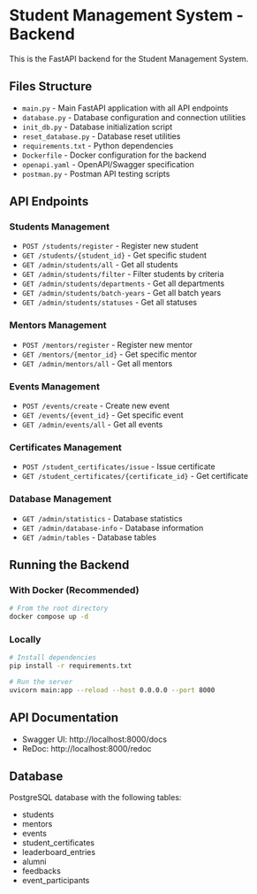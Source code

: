 # Student Management System - Backend

This is the FastAPI backend for the Student Management System.

## Files Structure

- `main.py` - Main FastAPI application with all API endpoints
- `database.py` - Database configuration and connection utilities
- `init_db.py` - Database initialization script
- `reset_database.py` - Database reset utilities
- `requirements.txt` - Python dependencies
- `Dockerfile` - Docker configuration for the backend
- `openapi.yaml` - OpenAPI/Swagger specification
- `postman.py` - Postman API testing scripts

## API Endpoints

### Students Management
- `POST /students/register` - Register new student
- `GET /students/{student_id}` - Get specific student
- `GET /admin/students/all` - Get all students
- `GET /admin/students/filter` - Filter students by criteria
- `GET /admin/students/departments` - Get all departments
- `GET /admin/students/batch-years` - Get all batch years
- `GET /admin/students/statuses` - Get all statuses

### Mentors Management
- `POST /mentors/register` - Register new mentor
- `GET /mentors/{mentor_id}` - Get specific mentor
- `GET /admin/mentors/all` - Get all mentors

### Events Management
- `POST /events/create` - Create new event
- `GET /events/{event_id}` - Get specific event
- `GET /admin/events/all` - Get all events

### Certificates Management
- `POST /student_certificates/issue` - Issue certificate
- `GET /student_certificates/{certificate_id}` - Get certificate

### Database Management
- `GET /admin/statistics` - Database statistics
- `GET /admin/database-info` - Database information
- `GET /admin/tables` - Database tables

## Running the Backend

### With Docker (Recommended)
```bash
# From the root directory
docker compose up -d
```

### Locally
```bash
# Install dependencies
pip install -r requirements.txt

# Run the server
uvicorn main:app --reload --host 0.0.0.0 --port 8000
```

## API Documentation

- Swagger UI: http://localhost:8000/docs
- ReDoc: http://localhost:8000/redoc

## Database

PostgreSQL database with the following tables:
- students
- mentors
- events
- student_certificates
- leaderboard_entries
- alumni
- feedbacks
- event_participants
